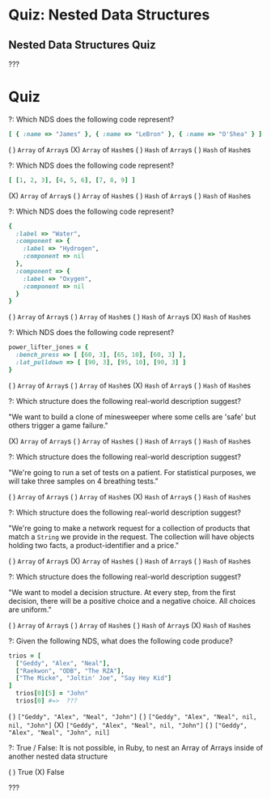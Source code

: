 # Quiz: Nested Data Structures

## Nested Data Structures Quiz

???

# Quiz

?: Which NDS does the following code represent?

```ruby
[ { :name => "James" }, { :name => "LeBron" }, { :name => "O'Shea" } ]
```

( ) `Array` of `Array`s
(X) `Array` of `Hash`es
( ) `Hash` of `Array`s
( ) `Hash` of `Hash`es

?: Which NDS does the following code represent?

```ruby
[ [1, 2, 3], [4, 5, 6], [7, 8, 9] ]
```

(X) `Array` of `Array`s
( ) `Array` of `Hash`es
( ) `Hash` of `Array`s
( ) `Hash` of `Hash`es

?: Which NDS does the following code represent?

```ruby
{
  :label => "Water",
  :component => {
    :label => "Hydrogen",
    :component => nil
  },
  :component => {
    :label => "Oxygen",
    :component => nil
  }
}
```

( ) `Array` of `Array`s
( ) `Array` of `Hash`es
( ) `Hash` of `Array`s
(X) `Hash` of `Hash`es

?: Which NDS does the following code represent?

```ruby
power_lifter_jones = {
  :bench_press => [ [60, 3], [65, 10], [60, 3] ],
  :lat_pulldown => [ [90, 3], [95, 10], [90, 3] ]
}
```

( ) `Array` of `Array`s
( ) `Array` of `Hash`es
(X) `Hash` of `Array`s
( ) `Hash` of `Hash`es

?: Which structure does the following real-world description suggest?

"We want to build a clone of minesweeper where some cells are 'safe' but others trigger a game failure."

(X) `Array` of `Array`s
( ) `Array` of `Hash`es
( ) `Hash` of `Array`s
( ) `Hash` of `Hash`es

?: Which structure does the following real-world description suggest?

"We're going to run a set of tests on a patient. For statistical purposes, we will take three samples on 4 breathing tests."

( ) `Array` of `Array`s
( ) `Array` of `Hash`es
(X) `Hash` of `Array`s
( ) `Hash` of `Hash`es

?: Which structure does the following real-world description suggest?

"We're going to make a network request for a collection of products that match a `String` we provide in the request. The collection will have objects holding two facts, a product-identifier and a price."

( ) `Array` of `Array`s
(X) `Array` of `Hash`es
( ) `Hash` of `Array`s
( ) `Hash` of `Hash`es

?: Which structure does the following real-world description suggest?

"We want to model a decision structure. At every step, from the first decision, there will be a positive choice and a negative choice. All choices are uniform."

( ) `Array` of `Array`s
( ) `Array` of `Hash`es
( ) `Hash` of `Array`s
(X) `Hash` of `Hash`es

?: Given the following NDS, what does the following code produce?

```ruby
trios = [
  ["Geddy", "Alex", "Neal"],
  ["Raekwon", "ODB", "The RZA"],
  ["The Micke", "Joltin' Joe", "Say Hey Kid"]
]
  trios[0][5] = "John"
  trios[0] #=>  ???
```

( ) `["Geddy", "Alex", "Neal", "John"]`
( ) `["Geddy", "Alex", "Neal", nil, nil, "John"]`
(X) `["Geddy", "Alex", "Neal", nil, "John"]`
( ) `["Geddy", "Alex", "Neal", "John", nil]`

?: True / False: It is not possible, in Ruby, to nest an Array of Arrays inside of another nested data structure

( ) True
(X) False

???

